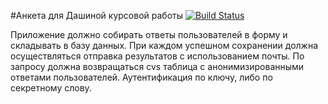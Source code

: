 #Анкета для Дашиной курсовой работы [![Build Status](https://travis-ci.org/zimy/questionnaire.svg?branch=master)](https://travis-ci.org/zimy/questionnaire)

Приложение должно собирать ответы пользователей в форму и складывать в базу данных.
При каждом успешном сохранении должна осуществляться отправка результатов с использованием почты.
По запросу должна возвращаться cvs таблица с анонимизированными ответами пользователей. Аутентификация по ключу, либо по секретному слову.